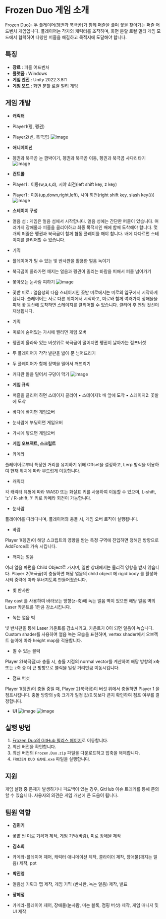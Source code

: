 # Frozen Duo 게임 소개

Frozen Duo는 두 플레이어(펭귄과 북극곰)가 함께 퍼즐을 풀며 꽃을 찾아가는 퍼즐 어드벤처 게임입니다. 플레이어는 각자의 캐릭터를 조작하며, 화면 분할 로컬 멀티 게임 모드에서 협력하여 다양한 퍼즐을 해결하고 목적지에 도달해야 합니다.

## 특징

- **장르** : 퍼즐 어드벤처
- **플랫폼** : Windows
- **게임 엔진** : Unity 2022.3.8f1
- **게임 모드** : 화면 분할 로컬 멀티 게임

## 게임 개발

- **캐릭터**
- Player1(펭, 펭귄)
- Player2(벤, 북극곰)
![image](https://github.com/sodaakim/Frozen-Duo/assets/83997634/b26ed70d-4c3d-4556-99d2-8e51db126780)


- **애니메이션**
- 펭귄과 북극곰 눈 깜박이기, 펭귄과 북극곰 이동, 펭귄과 북극곰 사다리타기
![image](https://github.com/sodaakim/Frozen-Duo/assets/83997634/bb94a9ec-82bd-485f-9600-da2e3cf89d73)


- **컨트롤**
- Player1 : 이동(w,a,s,d), 시야 회전(left shift key, z key)
- Player1 : 이동(up,down,right,left), 시야 회전(right shift key, slash key(/))
![image](https://github.com/sodaakim/Frozen-Duo/assets/83997634/a2ae4881-4f0a-437b-b484-3a1d49f0309c)


- **스테이지 구성**
- 얼음 섬 : 게임은 얼음 섬에서 시작합니다. 얼음 성에는 간단한 퍼즐이 있습니다. 여러가지 장애물과 퍼즐을
클리어하고 최종 목적지인 배에 함께 도착해야 합니다. 몇개의 퍼즐은 펭귄과 북극곰이 함께 협동
플레이를 해야 합니다. 배에 다다르면 스테이지를 클리어할 수 있습니다.
- 기믹
- 플레이어가 밀 수 있는 빛 반사판을 활용한 얼음 녹이기
- 북극곰이 올라가면 깨지는 얼음과 펭귄이 밀리는 바람을 피해서 퍼즐 넘어가기
- 쫓아오는 눈사람 피하기
![image](https://github.com/sodaakim/Frozen-Duo/assets/83997634/9a231cbe-e508-451b-b0e3-f2dc2bfb8313)

- 꽃밭 미로 : 얼음성의 다음 스테이지인 꽃밭 미로에서는 미로의 입구에서 시작하게 됩니다. 플레이어는 서로
다른 위치에서 시작하고, 미로와 함께 여러가지 장애물을 피해 꽃 동산에 도착하면 스테이지를
클리어할 수 있습니다. 클리어 후 엔딩 컷신이 재생됩니다.
- 기믹
- 미로에 숨어있는 가시에 찔리면 게임 오버
- 펭귄이 올라와 있는 버섯위로 북극곰이 떨어지면 펭귄이 날아가는 점프버섯
- 두 플레이어가 각각 발판을 밟아 문 넘어뜨리기
- 두 플레이어가 함께 장벽을 밀어서 깨뜨리기
- 커다란 돌을 밀어서 구덩이 막기
![image](https://github.com/sodaakim/Frozen-Duo/assets/83997634/1ba5e1bf-7a7a-45c4-a051-0f3ba02e353f)

- **게임 규칙**
- 퍼즐을 클리어 하면 스테이지 클리어
• 스테이지1: 배 앞에 도착
• 스테이지2: 꽃밭에 도착
- 바다에 빠지면 게임오버
- 눈사람에 부딪히면 게임오버
- 가시에 닿으면 게임오버

- **게임 오브젝트, 스크립트**

- 카메라

플레이어로부터 특정한 거리를 유지하기 위해 Offset을 설정하고, Lerp 방식을 이용하여 현재
위치에 따라 부드럽게 이동합니다.

- 캐릭터

각 캐릭터 유형에 따라 WASD 또는 화살표 키를 사용하여 이동할 수 있으며, L-shift, ‘z’ / R-shift,
‘/’ 키로 카메라 회전이 가능합니다.

- 눈사람

플레이어를 따라다니며, 플레이어와 충돌 시, 게임 오버 로직이 실행됩니다.

- 바람

Player 1(펭귄)이 해당 스크립트의 영향을 받는 특정 구역에 진입하면 정해진 방향으로
AddForce로 가속 시킵니다.

- 깨지는 얼음

여러 얼음 파편을 Child Object로 가지며, 일반 상태에서는 물리적 영향을 받지 않습니다. Player
2(북극곰)이 충돌하면 해당 얼음의 child object 에 rigid body 를 활성화시켜 중력에 따라
무너지도록 만들어졌습니다.

- 빛 반사판

Ray cast 를 사용하여 바라보는 방향(z-축)에 녹는 얼음 벽이 있으면 해당 얼음 벽의 Laser
카운트를 1만큼 감소시킵니다.

- 녹는 얼음 벽

빛 반사판을 통해 Laser 카운트를 감소시키고, 카운트가 0이 되면 얼음이 녹습니다. Custom
shader를 사용하여 얼음 녹는 모습을 표현하며, vertex shader에서 오브젝트 높이에 따라 height
map을 적용합니다.

- 밀 수 있는 블럭

Player 2(북극곰)과 충돌 시, 충돌 지점의 normal vector를 계산하여 해당 방향의 x축 또는 z축
중 더 큰 방향으로 블럭을 일정 거리만큼 이동시킵니다.

- 점프 버섯

Player 1(펭귄)이 충돌 중일 때, Player 2(북극곰)이 버섯 위에서 충돌하면 Player 1 을
점프시킵니다. 충돌 방향의 y축 크기가 일정 값(0.5)보다 큰지 확인하여 점프 여부를 결정합니다.

- **UI**
![image](https://github.com/sodaakim/Frozen-Duo/assets/83997634/bb1274e5-5aea-4db6-a6ed-47a6626e16b4)
![image](https://github.com/sodaakim/Frozen-Duo/assets/83997634/a132cc7b-7acf-4641-8ed1-fd4c632272b7)


## 실행 방법

1. [Frozen Duo의 GitHub 릴리스 페이지](https://github.com/sodaakim/Frozen-Duo/releases)로 이동합니다.
2. 최신 버전을 확인합니다.
3. 최신 버전의 `Frozen.Duo.zip` 파일을 다운로드하고 압축을 해제합니다.
4. `FROZEN DUO GAME.exe` 파일을 실행합니다.

## 지원

게임 실행 중 문제가 발생하거나 피드백이 있는 경우, GitHub 이슈 트래커를 통해 문의할 수 있습니다. 사용자의 의견은 게임 개선에 큰 도움이 됩니다.

## 팀원 역할

- **김민기**
- 꽃밭 씬 미로 기획과 제작, 게임 기믹(바람), 미로 장애물 제작

- **김소희**
- 카메라-플레이어 제어, 캐릭터 애니메이션 제작, 콜라이더 제작, 장애물(깨지는 얼음) 제작, ppt

- **박진영**
- 얼음섬 기획과 맵 제작, 게임 기믹 (반사판, 녹는 얼음) 제작, 발표

- **장혜정**
- 카메라-플레이어 제어, 장애물(눈사람, 미는 블록, 점핑 버섯) 제작, 게임 매니저 및 UI 제작
